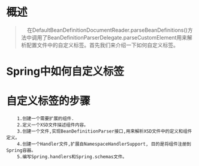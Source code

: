 # 概述

>&nbsp;&nbsp;&nbsp;&nbsp;在DefaultBeanDefinitionDocumentReader.parseBeanDefinitions()方法中调用了BeanDefinitionParserDelegate.parseCustomElement用来解析配置文件中的自定义标签。首先我们来介绍一下如何自定义标签。

# Spring中如何自定义标签

# 自定义标签的步骤


```text
    1.创建一个需要扩展的组件.
    2.定义一个XSD文件描述组件内容。
    3.创建一个文件,实现BeanDefinitionParser接口,用来解析XSD文件中的定义和组件定义。
    4.创建一个Handler文件,扩展自NamespaceHandlerSupport, 目的是将组件注册到Spring容器。
    5.编写Spring.handlers和Spring.schemas文件。

```